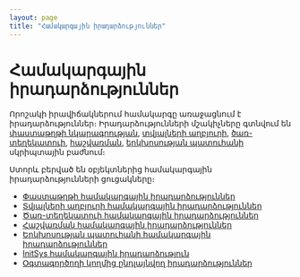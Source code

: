 ```yaml
---
layout: page
title: "Համակարգային իրադարձություններ"
---
```


# Համակարգային իրադարձություններ

Որոշակի իրավիճակներում համակարգը առաջացնում է իրադարձություններ։ Իրադարձությունների մշակիչները գտնվում են [փաստաթղթի նկարագրության](Defs/doc.md), [տվյալների աղբյուրի](Defs/Data.html),  [ծառ-տեղեկատուի](Defs/Tree.md), [հաշվառման](Defs/Accounting.md), [երկխոսության պատուհանի](Functions/AsDialog.md) սկրիպտային բաժնում։

Ստորև բերված են օբյեկտներից համակարգային իրադարձությունների ցուցակները։

* [Փաստաթղթի համակարգային իրադարձություններ](ScriptProcs/DocEvents.html)  
* [Տվյալների աղբյուրի համակարգային իրադարձություններ](ScriptProcs/DataEvents.html)  
* [Ծառ-տեղեկատուի համակարգային իրադարձություններ](ScriptProcs/TreeEvents.html)  
* [Հաշվառման համակարգային իրադարձություններ](ScriptProcs/AccountingEvents.html)  
* [Երկխոսության պատուհանի համակարգային իրադարձություններ](ScriptProcs/DialogEvents.html)  
* [InitSys համակարգային իրադարձություն](ScriptProcs/InitSys.html)
* [Օգտագործողի կողմից ընդլայնվող իրադարձություններ](ScriptProcs/UserDefinedHandlers.md) 
